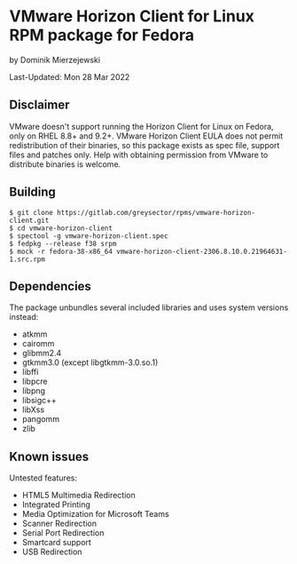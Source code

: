 VMware Horizon Client for Linux RPM package for Fedora
======================================================

by Dominik Mierzejewski

Last-Updated: Mon 28 Mar 2022

Disclaimer
----------
VMware doesn't support running the Horizon Client for Linux on Fedora, only on
RHEL 8.8+ and 9.2+.
VMware Horizon Client EULA does not permit redistribution of their binaries, so
this package exists as spec file, support files and patches only. Help with
obtaining permission from VMware to distribute binaries is welcome.

Building
--------
```
$ git clone https://gitlab.com/greysector/rpms/vmware-horizon-client.git
$ cd vmware-horizon-client
$ spectool -g vmware-horizon-client.spec
$ fedpkg --release f38 srpm
$ mock -r fedora-38-x86_64 vmware-horizon-client-2306.8.10.0.21964631-1.src.rpm
```

Dependencies
------------
The package unbundles several included libraries and uses system versions
instead:
* atkmm
* cairomm
* glibmm2.4
* gtkmm3.0 (except libgtkmm-3.0.so.1)
* libffi
* libpcre
* libpng
* libsigc++
* libXss
* pangomm
* zlib

Known issues
------------
Untested features:
* HTML5 Multimedia Redirection
* Integrated Printing
* Media Optimization for Microsoft Teams
* Scanner Redirection
* Serial Port Redirection
* Smartcard support
* USB Redirection
